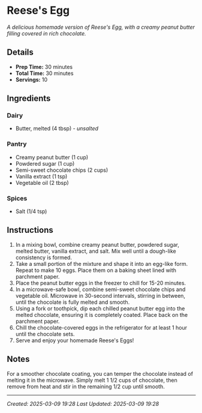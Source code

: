 # Reese's Egg

*A delicious homemade version of Reese's Egg, with a creamy peanut butter filling covered in rich chocolate.*

## Details

- **Prep Time:** 30 minutes
- **Total Time:** 30 minutes
- **Servings:** 10

## Ingredients

### Dairy

- Butter, melted (4 tbsp) - *unsalted*

### Pantry

- Creamy peanut butter (1 cup)
- Powdered sugar (1 cup)
- Semi-sweet chocolate chips (2 cups)
- Vanilla extract (1 tsp)
- Vegetable oil (2 tbsp)

### Spices

- Salt (1/4 tsp)

## Instructions

1. In a mixing bowl, combine creamy peanut butter, powdered sugar, melted butter, vanilla extract, and salt. Mix well until a dough-like consistency is formed.
2. Take a small portion of the mixture and shape it into an egg-like form. Repeat to make 10 eggs. Place them on a baking sheet lined with parchment paper.
3. Place the peanut butter eggs in the freezer to chill for 15-20 minutes.
4. In a microwave-safe bowl, combine semi-sweet chocolate chips and vegetable oil. Microwave in 30-second intervals, stirring in between, until the chocolate is fully melted and smooth.
5. Using a fork or toothpick, dip each chilled peanut butter egg into the melted chocolate, ensuring it is completely coated. Place back on the parchment paper.
6. Chill the chocolate-covered eggs in the refrigerator for at least 1 hour until the chocolate sets.
7. Serve and enjoy your homemade Reese's Eggs!

## Notes

For a smoother chocolate coating, you can temper the chocolate instead of melting it in the microwave. Simply melt 1 1/2 cups of chocolate, then remove from heat and stir in the remaining 1/2 cup until smooth.

---
*Created: 2025-03-09 19:28*
*Last Updated: 2025-03-09 19:28*
